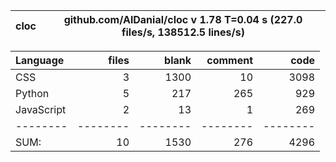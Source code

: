 cloc|github.com/AlDanial/cloc v 1.78  T=0.04 s (227.0 files/s, 138512.5 lines/s)
--- | ---

Language|files|blank|comment|code
:-------|-------:|-------:|-------:|-------:
CSS|3|1300|10|3098
Python|5|217|265|929
JavaScript|2|13|1|269
--------|--------|--------|--------|--------
SUM:|10|1530|276|4296
